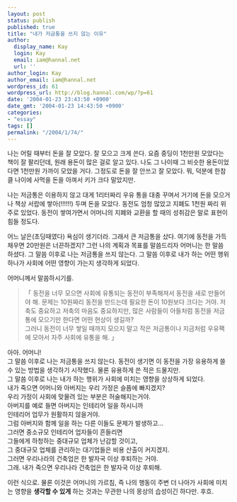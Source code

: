 ```yaml
---
layout: post
status: publish
published: true
title: "내가 저금통을 쓰지 않는 이유"
author:
  display_name: Kay
  login: Kay
  email: iam@hannal.net
  url: ''
author_login: Kay
author_email: iam@hannal.net
wordpress_id: 61
wordpress_url: http://blog.hannal.com/wp/?p=61
date: '2004-01-23 23:43:50 +0900'
date_gmt: '2004-01-23 14:43:50 +0900'
categories:
- "essay"
tags: []
permalink: "/2004/1/74/"
---
```

<p>나는 어릴 때부터 돈을 잘 모았다. 잘 모으고 크게 쓴다. 요즘 중딩이 1천만원 모았다는 책이 잘 팔리던데, 원래 용돈이 많은 걸로 알고 있다. 나도 그 나이때 그 비슷한 용돈이었다면 1천만원 가까이 모았을 거다. 그정도로 돈을 잘 안쓰고 잘 모았다. 뭐, 덕분에 한참 클 나이에 사먹을 돈을 아껴서 키가 크다 말았지만.</p>
<p>나는 저금통은 이용하지 않고 대게 1리터짜리 우유 통을 대충 꾸며서 거기에 돈을 모으거나 책상 서랍에 쌓아(!!!!!!) 두며 돈을 모았다. 동전도 엄청 많았고 지폐도 1천원 짜리 위주로 있었다. 동전이 쌓여가면서 어머니의 지폐와 교환을 할 때의 성취감은 말로 표현이 힘들 정도다.</p>
<p>어느 날은(초딩때였다) 욕심이 생기더라. 그래서 큰 저금통을 샀다. 여기에 동전을 가득 채우면 20만원은 너끈하겠지? 그런 나의 계획과 목표를 말씀드리자 어머니는 한 말씀 하셨다. 그 말씀 이후로 나는 저금통을 쓰지 않는다. 그 말씀 이후로 내가 하는 어떤 행위 하나가 사회에 어떤 영향이 가는지 생각하게 되었다.</p>
<p>어머니께서 말씀하시기를.</p>
<blockquote><p>
「 동전을 너무 모으면 사회에 유통되는 동전이 부족해져서 동전을 새로 만들어야 해. 문제는 10원짜리 동전을 만드는데 필요한 돈이 10원보다 크다는 거야. 저축도 중요하고 저축의 마음도 중요하지만, 많은 사람들이 아들처럼 동전을 저금통에 모으기만 한다면 어떤 현상이 생길까?<br />
그러니 동전이 너무 쌓일 때까지 모으지 말고 작은 저금통이나 지금처럼 우유팩에 모아서 자주 사회에 유통을 해. 」
</p></blockquote>
<p>아아. 어머니!<br />
그 말씀 이후로 나는 저금통을 쓰지 않는다. 동전이 생기면 이 동전을 가장 유용하게 쓸 수 있는 방법을 생각하기 시작했다. 물론 유용하게 쓴 적은 드물지만.<br />
그 말씀 이후로 나는 내가 하는 행위가 사회에 미치는 영향을 상상하게 되었다.<br />
내가 죽으면 어머니와 아버지는 우리 가정은 슬픔에 빠지겠지?<br />
우리 가정이 사회에 맞물려 있는 부분은 허술해지는거야.<br />
아버지를 예로 들면 아버지는 인테리어 일을 하시니까<br />
인테리어 업무가 원활하지 않을거야.<br />
그럼 아버지와 함께 일을 하는 다른 이들도 문제가 발생하고...<br />
그러면 중소규모 인테리어 업자들이 흔들리면<br />
그들에게 하청하는 중대규모 업체가 난감할 것이고,<br />
그 중대규모 업체를 관리하는 대기업들은 비용 산출이 커지겠지.<br />
그러면 우리나라의 건축업은 한 발자국 이상 후퇴하는 거야.<br />
그래. 내가 죽으면 우리나라 건축업은 한 발자국 이상 후퇴해.</p>
<p>이런 식으로. 물론 이것은 어머니의 가르침, 즉 나의 행동이 주변 더 나아가 사회에 미치는 영향을 <strong>생각할 수 있게</strong> 하는 것과는 무관한 나의 몽상의 습성이긴 하다만. 후흐.</p>
